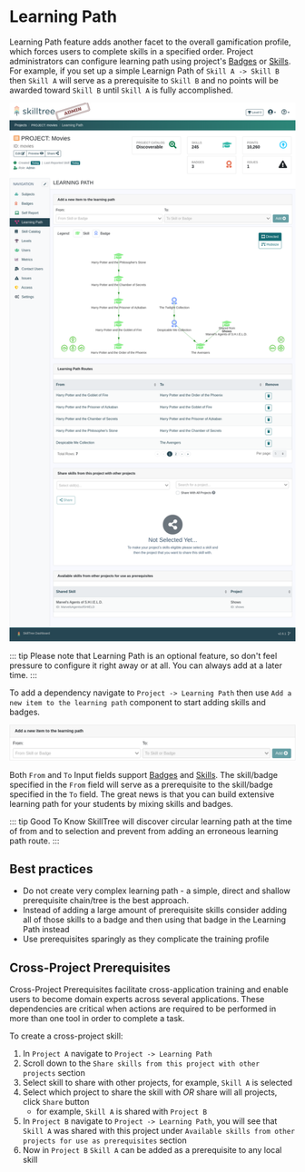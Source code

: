# Learning Path

Learning Path feature adds another facet to the overall gamification profile, which forces users to complete skills in a specified order.
Project administrators can configure learning path using project's [Badges](/dashboard/user-guide/badges.html) or [Skills](/dashboard/user-guide/skills.html). For example, 
if you set up a simple Learnign Path of ``Skill A -> Skill B`` then ``Skill A`` will serve as a prerequisite to ``Skill B`` and no points will be awarded toward ``Skill B`` until ``Skill A`` is fully accomplished.   

![Project Learning Path](../../screenshots/admin/page-project-learning-path.png)

::: tip
Please note that Learning Path is an optional feature, so don't feel pressure to configure it right away or at all.
You can always add at a later time. 
::: 

To add a dependency navigate to ``Project -> Learning Path`` then use `Add a new item to the learning path` component 
to start adding skills and badges. 

![Add Learning Path Route](../../screenshots/admin/component-manage-learning-path.png)

Both `From` and `To` Input fields support [Badges](/dashboard/user-guide/badges.html) and [Skills](/dashboard/user-guide/skills.html). 
The skill/badge specified in the `From` field will serve as a prerequisite to the skill/badge specified in the `To` field. 
The great news is that you can build extensive learning path for your students by mixing skills and badges.  

::: tip Good To Know
SkillTree will discover circular learning path at the time of from and to selection and prevent from adding an 
erroneous learning path route. 
::: 

## Best practices
- Do not create very complex learning path - a simple, direct and shallow prerequisite chain/tree is the best approach. 
- Instead of adding a large amount of prerequisite skills consider adding all of those skills to a badge and then using that badge in the Learning Path instead 
- Use prerequisites sparingly as they complicate the training profile


## Cross-Project Prerequisites

Cross-Project Prerequisites facilitate cross-application training and enable users to become domain experts across several applications. 
These dependencies are critical when actions are required to be performed in more than one tool in order to complete a task.                                        

To create a cross-project skill:
1. In ``Project A`` navigate to ``Project -> Learning Path``
2. Scroll down to the ``Share skills from this project with other projects`` section
3. Select skill to share with other projects, for example, ``Skill A`` is selected
4. Select which project to share the skill with *OR* share will all projects, click ``Share`` button
   - for example, ``Skill A`` is shared with ``Project B``
5. In ``Project B`` navigate to ``Project -> Learning Path``, you will see that ``Skill A`` was shared with this project under ``Available skills from other projects for use as prerequisites`` section
6. Now in ``Project B`` ``Skill A`` can be added as a prerequisite to any local skill
   
  


